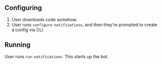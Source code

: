 
## Configuring
1. User downloads code somehow.
2. User runs `configure-notifications`, and then they're prompted to create a config via CLI.

## Running
User runs `run-notifications`. This starts up the bot.